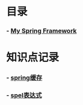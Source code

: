 # 目录
### - [My Spring Framework](https://github.com/yancongcong1/study-log/tree/master/spring/my-framework)

# 知识点记录
### - [spring缓存](https://github.com/yancongcong1/study-log/tree/master/spring/points/缓存.md)
### - [spel表达式](https://github.com/yancongcong1/study-log/tree/master/spring/points/spel.md)